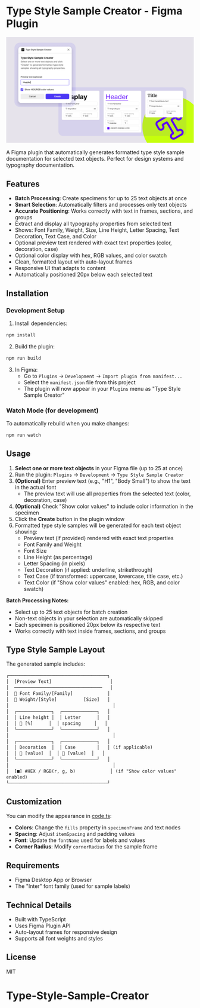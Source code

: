 # Type Style Sample Creator - Figma Plugin

![Type Style Sample Creator Cover](assets/Cover.png)

A Figma plugin that automatically generates formatted type style sample documentation for selected text objects. Perfect for design systems and typography documentation.

## Features

- **Batch Processing**: Create specimens for up to 25 text objects at once
- **Smart Selection**: Automatically filters and processes only text objects
- **Accurate Positioning**: Works correctly with text in frames, sections, and groups
- Extract and display all typography properties from selected text
- Shows: Font Family, Weight, Size, Line Height, Letter Spacing, Text Decoration, Text Case, and Color
- Optional preview text rendered with exact text properties (color, decoration, case)
- Optional color display with hex, RGB values, and color swatch
- Clean, formatted layout with auto-layout frames
- Responsive UI that adapts to content
- Automatically positioned 20px below each selected text

## Installation

### Development Setup

1. Install dependencies:
```bash
npm install
```

2. Build the plugin:
```bash
npm run build
```

3. In Figma:
   - Go to `Plugins` → `Development` → `Import plugin from manifest...`
   - Select the `manifest.json` file from this project
   - The plugin will now appear in your `Plugins` menu as "Type Style Sample Creator"

### Watch Mode (for development)

To automatically rebuild when you make changes:
```bash
npm run watch
```

## Usage

1. **Select one or more text objects** in your Figma file (up to 25 at once)
2. Run the plugin: `Plugins` → `Development` → `Type Style Sample Creator`
3. **(Optional)** Enter preview text (e.g., "H1", "Body Small") to show the text in the actual font
   - The preview text will use all properties from the selected text (color, decoration, case)
4. **(Optional)** Check "Show color values" to include color information in the specimen
5. Click the **Create** button in the plugin window
6. Formatted type style samples will be generated for each text object showing:
   - Preview text (if provided) rendered with exact text properties
   - Font Family and Weight
   - Font Size
   - Line Height (as percentage)
   - Letter Spacing (in pixels)
   - Text Decoration (if applied: underline, strikethrough)
   - Text Case (if transformed: uppercase, lowercase, title case, etc.)
   - Text Color (if "Show color values" enabled: hex, RGB, and color swatch)

**Batch Processing Notes:**
- Select up to 25 text objects for batch creation
- Non-text objects in your selection are automatically skipped
- Each specimen is positioned 20px below its respective text
- Works correctly with text inside frames, sections, and groups

## Type Style Sample Layout

The generated sample includes:

```
┌─────────────────────────────────────┐
│  [Preview Text]                      │
│  ─────────────────────────────────   │
│  📝 Font Family/[Family]             │
│  📝 Weight/[Style]          [Size]   │
│                                       │
│  ┌─────────────┐  ┌─────────────┐   │
│  │ Line height │  │ Letter      │   │
│  │ 📝 [%]      │  │ spacing     │   │
│  └─────────────┘  └─────────────┘   │
│                                       │
│  ┌─────────────┐  ┌─────────────┐   │
│  │ Decoration  │  │ Case        │   │ (if applicable)
│  │ 📝 [value]  │  │ 📝 [value]  │   │
│  └─────────────┘  └─────────────┘   │
│                                       │
│  [■] #HEX / RGB(r, g, b)             │ (if "Show color values" enabled)
└─────────────────────────────────────┘
```

## Customization

You can modify the appearance in [code.ts](code.ts):

- **Colors**: Change the `fills` property in `specimenFrame` and text nodes
- **Spacing**: Adjust `itemSpacing` and padding values
- **Font**: Update the `fontName` used for labels and values
- **Corner Radius**: Modify `cornerRadius` for the sample frame

## Requirements

- Figma Desktop App or Browser
- The "Inter" font family (used for sample labels)

## Technical Details

- Built with TypeScript
- Uses Figma Plugin API
- Auto-layout frames for responsive design
- Supports all font weights and styles

## License

MIT
# Type-Style-Sample-Creator
